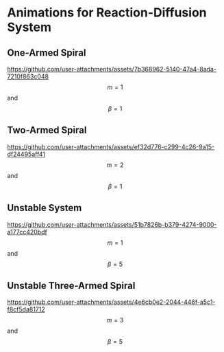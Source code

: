 # Animations for Reaction-Diffusion System

## One-Armed Spiral
https://github.com/user-attachments/assets/7b368962-5140-47a4-8ada-7210f863c048
$$m=1$$ and $$\beta=1$$

## Two-Armed Spiral
https://github.com/user-attachments/assets/ef32d776-c299-4c26-9a15-df24495aff41
$$m=2$$ and $$\beta=1$$

## Unstable System
https://github.com/user-attachments/assets/51b7826b-b379-4274-9000-a177cc420bdf
$$m=1$$ and $$\beta=5$$

## Unstable Three-Armed Spiral
https://github.com/user-attachments/assets/4e6cb0e2-2044-446f-a5c1-f8cf5da81712
$$m=3$$ and $$\beta=5$$
